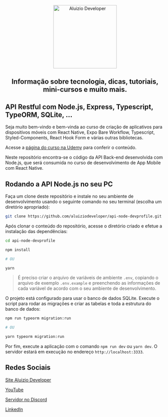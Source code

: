 <p align="center">
  <a href="https://aluiziodeveloper.com.br/">
    <img alt="Aluizio Developer" src="https://aluiziodeveloper.com.br/assets/img/icon.png" width="200" />
  </a>
</p>
<h2 align="center">
Informação sobre tecnologia, dicas, tutoriais, mini-cursos e muito mais.
</h2>

## API Restful com Node.js, Express, Typescript, TypeORM, SQLite, ...

Seja muito bem-vindo e bem-vinda ao curso de criação de aplicativos para dispositivos móveis com React Native, Expo Bare Workflow, Typescript, Styled-Components, React Hook Form e várias outras bibliotecas.

Acesse a [página do curso na Udemy](https://www.udemy.com/course/react-native-typescript/?referralCode=57DB748A99E85CBD3D6F) para conferir o conteúdo.

Neste repositório encontra-se o código da API Back-end desenvolvida com Node.js, que será consumida no curso de desenvolvimento de App Mobile com React Native.

## Rodando a API Node.js no seu PC

Faça um clone deste repositório e instale no seu ambiente de desenvolvimento usando o seguinte comando no seu terminal (escolha um diretório apropriado):

```bash
git clone https://github.com/aluiziodeveloper/api-node-devprofile.git
```

Após clonar o conteúdo do repositório, acesse o diretório criado e efetue a instalação das dependências:

```bash
cd api-node-devprofile

npm install

# OU

yarn
```

> É preciso criar o arquivo de variáveis de ambiente `.env`, copiando o arquivo de exemplo `.env.example` e preenchendo as informações de cada variável de acordo com o seu ambiente de desenvolvimento.

O projeto está configurado para usar o banco de dados SQLite. Execute o script para rodar as migrações e criar as tabelas e toda a estrutura do banco de dados:

```bash
npm run typeorm migration:run

# OU

yarn typeorm migration:run
```

Por fim, execute a aplicação com o comando `npm run dev` ou `yarn dev`. O servidor estará em execução no endereço `http://localhost:3333`.

## Redes Sociais

[Site Aluizio Developer](https://aluiziodeveloper.com.br)

[YouTube](https://www.youtube.com/jorgealuizio)

[Servidor no Discord](https://discord.gg/3J87BMz5fD)

[LinkedIn](https://www.linkedin.com/in/jorgealuizio/)
